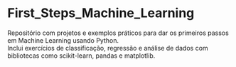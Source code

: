 # First_Steps_Machine_Learning

Repositório com projetos e exemplos práticos para dar os primeiros passos em Machine Learning usando Python.  
Inclui exercícios de classificação, regressão e análise de dados com bibliotecas como scikit-learn, pandas e matplotlib.

